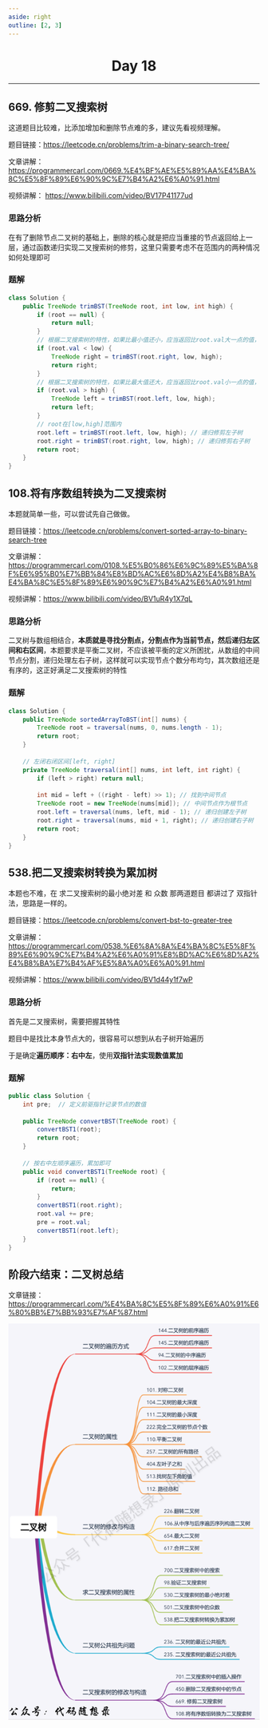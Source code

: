 ```yaml
---
aside: right
outline: [2, 3]
---
```


<h1 style="text-align: center; font-weight: bold;">Day 18</h1>

---

## 669. 修剪二叉搜索树

这道题目比较难，比添加增加和删除节点难的多，建议先看视频理解。

题目链接：https://leetcode.cn/problems/trim-a-binary-search-tree/

文章讲解：https://programmercarl.com/0669.%E4%BF%AE%E5%89%AA%E4%BA%8C%E5%8F%89%E6%90%9C%E7%B4%A2%E6%A0%91.html

视频讲解： https://www.bilibili.com/video/BV17P41177ud

### 思路分析

在有了删除节点二叉树的基础上，删除的核心就是把应当重接的节点返回给上一层，通过函数递归实现二叉搜索树的修剪，这里只需要考虑不在范围内的两种情况如何处理即可

### 题解

```java
class Solution {
    public TreeNode trimBST(TreeNode root, int low, int high) {
        if (root == null) {
            return null;
        }
        // 根据二叉搜索树的特性，如果比最小值还小，应当返回比root.val大一点的值，即返回右子树
        if (root.val < low) {
            TreeNode right = trimBST(root.right, low, high);
            return right;
        }
        // 根据二叉搜索树的特性，如果比最大值还大，应当返回比root.val小一点的值，即返回左子树
        if (root.val > high) {
            TreeNode left = trimBST(root.left, low, high);
            return left;
        }
        // root在[low,high]范围内
        root.left = trimBST(root.left, low, high); // 递归修剪左子树
        root.right = trimBST(root.right, low, high); // 递归修剪右子树
        return root;
    }
}
```

## 108.将有序数组转换为二叉搜索树

本题就简单一些，可以尝试先自己做做。

题目链接：https://leetcode.cn/problems/convert-sorted-array-to-binary-search-tree

文章讲解：https://programmercarl.com/0108.%E5%B0%86%E6%9C%89%E5%BA%8F%E6%95%B0%E7%BB%84%E8%BD%AC%E6%8D%A2%E4%B8%BA%E4%BA%8C%E5%8F%89%E6%90%9C%E7%B4%A2%E6%A0%91.html

视频讲解：https://www.bilibili.com/video/BV1uR4y1X7qL

### 思路分析

二叉树与数组相结合，**本质就是寻找分割点，分割点作为当前节点，然后递归左区间和右区间**，本题要求是平衡二叉树，不应该被平衡的定义所困扰，从数组的中间节点分割，递归处理左右子树，这样就可以实现节点个数分布均匀，其次数组还是有序的，这正好满足二叉搜索树的特性

### 题解

```java
class Solution {
	public TreeNode sortedArrayToBST(int[] nums) {
		TreeNode root = traversal(nums, 0, nums.length - 1);
		return root;
	}

	// 左闭右闭区间[left, right]
	private TreeNode traversal(int[] nums, int left, int right) {
		if (left > right) return null;

		int mid = left + ((right - left) >> 1); // 找到中间节点
		TreeNode root = new TreeNode(nums[mid]); // 中间节点作为根节点
		root.left = traversal(nums, left, mid - 1); // 递归创建左子树
		root.right = traversal(nums, mid + 1, right); // 递归创建右子树
		return root;
	}
}
```

## 538.把二叉搜索树转换为累加树

本题也不难，在 求二叉搜索树的最小绝对差 和 众数 那两道题目 都讲过了 双指针法，思路是一样的。

题目链接：https://leetcode.cn/problems/convert-bst-to-greater-tree

文章讲解：https://programmercarl.com/0538.%E6%8A%8A%E4%BA%8C%E5%8F%89%E6%90%9C%E7%B4%A2%E6%A0%91%E8%BD%AC%E6%8D%A2%E4%B8%BA%E7%B4%AF%E5%8A%A0%E6%A0%91.html

视频讲解：https://www.bilibili.com/video/BV1d44y1f7wP

### 思路分析

首先是二叉搜索树，需要把握其特性

题目中是找比本身节点大的，很容易可以想到从右子树开始遍历

于是确定**遍历顺序：右中左**，使用**双指针法实现数值累加**

### 题解

```java
public class Solution {
    int pre;  // 定义前驱指针记录节点的数值

    public TreeNode convertBST(TreeNode root) {
        convertBST1(root);
        return root;
    }

    // 按右中左顺序遍历，累加即可
    public void convertBST1(TreeNode root) {
        if (root == null) {
            return;
        }
        convertBST1(root.right);
        root.val += pre;
        pre = root.val;
        convertBST1(root.left);
    }
}
```

## 阶段六结束：二叉树总结

文章链接：https://programmercarl.com/%E4%BA%8C%E5%8F%89%E6%A0%91%E6%80%BB%E7%BB%93%E7%AF%87.html

<img src="../../思维导图总结/二叉树总结.png" style="width:650px;margin:0px auto"/>
